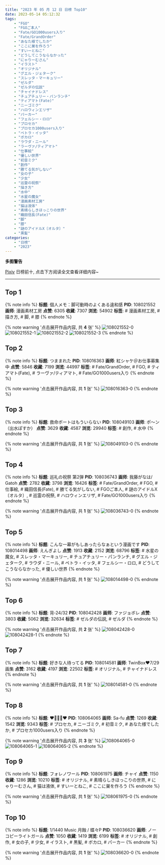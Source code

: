 ```yaml
---
title: "2023 年 05 月 12 日 日榜 Top10"
date: 2023-05-14 05:12:32
tags:
    - "FGO"
    - "FGOご本人"
    - "Fate/GO1000users入り"
    - "Fate/GrandOrder"
    - "あなた様でしたか"
    - "ここに巣を作ろう"
    - "すいーとねこ"
    - "どうしてこうならなかった"
    - "にゃりーむさん"
    - "イラスト"
    - "オリジナル"
    - "グエル・ジェターク"
    - "スレッタ・マーキュリー"
    - "ゼルダ"
    - "ゼルダの伝説"
    - "チャイナドレス"
    - "チュアチュリー・パンランチ"
    - "ティアマト(Fate)"
    - "ニーゴミク"
    - "ハロウィンエリザ"
    - "パーカー"
    - "フェルシー・ロロ"
    - "プロセカ"
    - "プロセカ1000users入り"
    - "ペトラ・イッタ"
    - "ボカロ"
    - "ラウダ・ニール"
    - "ラーヴァ/ティアマト"
    - "仕事絵"
    - "優しい世界"
    - "初音ミク"
    - "創作"
    - "勝てる気がしない"
    - "女の子"
    - "少女"
    - "巡霊の祝祭"
    - "描き方"
    - "水中"
    - "水星の魔女"
    - "漫画素材工房"
    - "猫は液体"
    - "素晴らしきほっこりの世界"
    - "織田信長(Fate)"
    - "脚"
    - "膝"
    - "謎のアイドルX〔オルタ〕"
    - "黒髪"
categories:
    - "日榜"
    - "2023"
---
```


<i class="fa fa-triangle-exclamation"></i>**多图警告**<i class="fa fa-triangle-exclamation"></i>

[Pixiv](https://www.pixiv.net/) 日榜前十, 点击下方阅读全文查看详细内容~

<!-- more -->

---

## Top 1

{% note info %}
**标题**: 個人メモ：脚可動時のよくある違和感
**PID**: 108021552 **画师**: 漫画素材工房
**点赞**: 6305 **收藏**: 7307 **浏览**: 54902
**标签**: # 漫画素材工房, # 描き方, # 脚, # 膝
{% endnote %}

{% note warning '点击展开作品内容, 共 **4** 张' %}
![108021552-0](https://i.pixiv.re/img-original/img/2023/05/11/07/00/10/108021552_p0.jpg)
![108021552-1](https://i.pixiv.re/img-original/img/2023/05/11/07/00/10/108021552_p1.jpg)
![108021552-2](https://i.pixiv.re/img-original/img/2023/05/11/07/00/10/108021552_p2.jpg)
![108021552-3](https://i.pixiv.re/img-original/img/2023/05/11/07/00/10/108021552_p3.jpg)
{% endnote %}

## Top 2

{% note info %}
**标题**: つままれた
**PID**: 108016363 **画师**: 紅シャケ＠お仕事募集中
**点赞**: 5846 **收藏**: 7199 **浏览**: 44997
**标签**: # Fate/GrandOrder, # FGO, # ティアマト(Fate), # ラーヴァ/ティアマト, # Fate/GO1000users入り
{% endnote %}

{% note warning '点击展开作品内容, 共 **1** 张' %}
![108016363-0](https://i.pixiv.re/img-original/img/2023/05/11/00/49/21/108016363_p0.jpg)
{% endnote %}

## Top 3

{% note info %}
**标题**: 救命ボートはもういらない
**PID**: 108049103 **画师**: ポ～ン（出水ぽすか）
**点赞**: 3629 **收藏**: 4587 **浏览**: 29940
**标签**: # 創作, # 水中
{% endnote %}

{% note warning '点击展开作品内容, 共 **1** 张' %}
![108049103-0](https://i.pixiv.re/img-original/img/2023/05/12/07/30/03/108049103_p0.jpg)
{% endnote %}

## Top 4

{% note info %}
**标题**: 巡礼の祝祭 第2弾
**PID**: 108036743 **画师**: 我藤がなは/ Gatoh
**点赞**: 2782 **收藏**: 3798 **浏览**: 16426
**标签**: # Fate/GrandOrder, # FGO, # 仕事絵, # 織田信長(Fate), # 勝てる気がしない, # FGOご本人, # 謎のアイドルX〔オルタ〕, # 巡霊の祝祭, # ハロウィンエリザ, # Fate/GO1000users入り
{% endnote %}

{% note warning '点击展开作品内容, 共 **1** 张' %}
![108036743-0](https://i.pixiv.re/img-original/img/2023/05/11/21/21/45/108036743_p0.png)
{% endnote %}

## Top 5

{% note info %}
**标题**: こんな一幕がもしあったらなぁという漫画です
**PID**: 108014498 **画师**: えんぎよし
**点赞**: 1913 **收藏**: 2152 **浏览**: 68796
**标签**: # 水星の魔女, # スレッタ・マーキュリー, # チュアチュリー・パンランチ, # グエル・ジェターク, # ラウダ・ニール, # ペトラ・イッタ, # フェルシー・ロロ, # どうしてこうならなかった, # 優しい世界
{% endnote %}

{% note warning '点击展开作品内容, 共 **1** 张' %}
![108014498-0](https://i.pixiv.re/img-original/img/2023/05/11/02/01/50/108014498_p0.png)
{% endnote %}

## Top 6

{% note info %}
**标题**: 背‐24/32
**PID**: 108042428 **画师**: ファジョボレ
**点赞**: 3803 **收藏**: 5062 **浏览**: 32634
**标签**: # ゼルダの伝説, # ゼルダ
{% endnote %}

{% note warning '点击展开作品内容, 共 **2** 张' %}
![108042428-0](https://i.pixiv.re/img-original/img/2023/05/12/00/03/06/108042428_p0.jpg)
![108042428-1](https://i.pixiv.re/img-original/img/2023/05/12/00/03/06/108042428_p1.jpg)
{% endnote %}

## Top 7

{% note info %}
**标题**: 好きな人待ってる
**PID**: 108014581 **画师**: TwinBox❤7/29画集
**点赞**: 3162 **收藏**: 4197 **浏览**: 22502
**标签**: # オリジナル, # チャイナドレス
{% endnote %}

{% note warning '点击展开作品内容, 共 **1** 张' %}
![108014581-0](https://i.pixiv.re/img-original/img/2023/05/11/00/01/22/108014581_p0.jpg)
{% endnote %}

## Top 8

{% note info %}
**标题**: ♥🎀🥺🎀♥
**PID**: 108064065 **画师**: Sa-fu
**点赞**: 1269 **收藏**: 1542 **浏览**: 9343
**标签**: # プロセカ, # ニーゴミク, # 初音ミク, # あなた様でしたか, # プロセカ1000users入り
{% endnote %}

{% note warning '点击展开作品内容, 共 **3** 张' %}
![108064065-0](https://i.pixiv.re/img-original/img/2023/05/12/21/34/27/108064065_p0.jpg)
![108064065-1](https://i.pixiv.re/img-original/img/2023/05/12/21/34/27/108064065_p1.jpg)
![108064065-2](https://i.pixiv.re/img-original/img/2023/05/12/21/34/27/108064065_p2.jpg)
{% endnote %}

## Top 9

{% note info %}
**标题**: フォレノワール
**PID**: 108061975 **画师**: チャイ
**点赞**: 1150 **收藏**: 1286 **浏览**: 10210
**标签**: # オリジナル, # 素晴らしきほっこりの世界, # にゃりーむさん, # 猫は液体, # すいーとねこ, # ここに巣を作ろう
{% endnote %}

{% note warning '点击展开作品内容, 共 **1** 张' %}
![108061975-0](https://i.pixiv.re/img-original/img/2023/05/12/20/30/01/108061975_p0.png)
{% endnote %}

## Top 10

{% note info %}
**标题**: 1/1440 Music 月蝕 / 蝶々P
**PID**: 108036620 **画师**: ノーコピーライトガール
**点赞**: 1050 **收藏**: 1419 **浏览**: 6199
**标签**: # オリジナル, # 創作, # 女の子, # 少女, # イラスト, # 黒髪, # ボカロ, # パーカー
{% endnote %}

{% note warning '点击展开作品内容, 共 **1** 张' %}
![108036620-0](https://i.pixiv.re/img-original/img/2023/05/11/21/18/00/108036620_p0.jpg)
{% endnote %}

